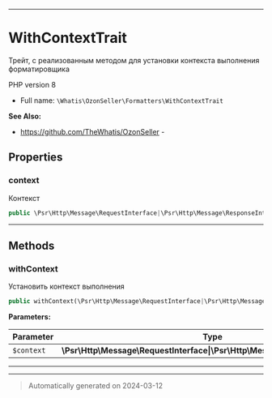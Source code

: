 ***

# WithContextTrait

Трейт, с реализованным методом
для установки контекста
выполнения форматировщика

PHP version 8

* Full name: `\Whatis\OzonSeller\Formatters\WithContextTrait`

**See Also:**

* https://github.com/TheWhatis/OzonSeller - 



## Properties


### context

Контекст

```php
public \Psr\Http\Message\RequestInterface|\Psr\Http\Message\ResponseInterface|null $context
```






***

## Methods


### withContext

Установить контекст выполнения

```php
public withContext(\Psr\Http\Message\RequestInterface|\Psr\Http\Message\ResponseInterface $context): static
```








**Parameters:**

| Parameter | Type | Description |
|-----------|------|-------------|
| `$context` | **\Psr\Http\Message\RequestInterface&#124;\Psr\Http\Message\ResponseInterface** | Контекст |





***

***
> Automatically generated on 2024-03-12

